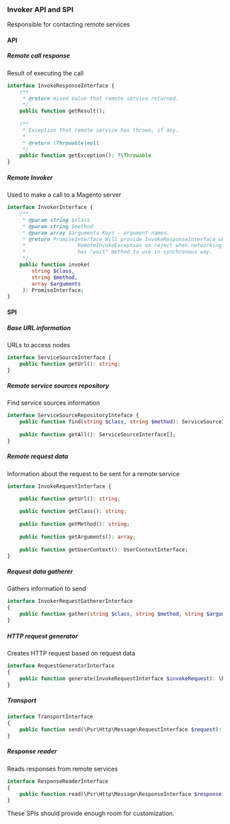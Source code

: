 ### Invoker API and SPI
Responsible for contacting remote services
#### API
##### Remote call response
Result of executing the call
```php
interface InvokeResponseInterface {
    /**
     * @return mixed Value that remote service returned.
     */
    public function getResult();
    
    /**
     * Exception that remote service has thrown, if any.
     *
     * @return \Throwable|null
     */
    public function getException(): ?\Throwable
}
```
##### Remote Invoker
Used to make a call to a Magento server
```php
interface InvokerInterface {
    /**
     * @param string $class
     * @param string $method
     * @param array $arguments Keys - argument names.
     * @return PromiseInterface Will provide InvokeResponseInterface when resolved,
     *                 RemoteInvokeException on reject when networking fails,
     *                 has "wait" method to use in synchronous way.
     */
    public function invoke(
        string $class,
        string $method,
        array $arguments
     ): PromiseInterface;
}
```
 
#### SPI
##### Base URL information
URLs to access nodes
```php
interface ServiceSourceInterface {
    public function getUrl(): string;
}
```
##### Remote service sources repository
Find service sources information
```php
interface ServiceSourceRepositoryInteface {
    public function find(string $class, string $method): ServiceSourceInterface;
    
    public function getAll(): ServiceSourceInterface[];
}
```
##### Remote request data
Information about the request to be sent for a remote service
```php
interface InvokeRequestInterface {

    public function getUrl(): string;
    
    public function getClass(): string;
    
    public function getMethod(): string;
    
    public function getArguments(): array;
    
    public function getUserContext(): UserContextInterface;
}
```
##### Request data gatherer
Gathers information to send
```php
interface InvokerRequestGathererInterface
{
    public function gather(string $class, string $method, string $arguments): InvokeRequestInterface;
}
```
##### HTTP request generator
Creates HTTP request based on request data
```php
interface RequestGeneratorInterface
{
    public function generate(InvokeRequestInterface $invokeRequest): \Psr\Http\Message\RequestInterface;
}
```
##### Transport
```php
interface TransportInterface
{
    public function send(\Psr\Http\Message\RequestInterface $request): PromiseInterface;
}
```
##### Response reader
Reads responses from remote services
```php
interface ResponseReaderInterface
{
    public function read(\Psr\Http\Message\ResponseInterface $response): InvokeResponseInterface;
}
```
 
 
These SPIs should provide enough room for customization.